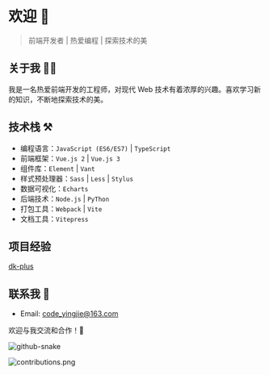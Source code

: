 # 欢迎 👏

> 前端开发者 | 热爱编程 | 探索技术的美

## 关于我 👦🏼

我是一名热爱前端开发的工程师，对现代 Web 技术有着浓厚的兴趣。喜欢学习新的知识，不断地探索技术的美。 

## 技术栈 ⚒️

- 编程语言：`JavaScript (ES6/ES7)` | `TypeScript`
- 前端框架：`Vue.js 2` | `Vue.js 3`
- 组件库：`Element` | `Vant`
- 样式预处理器：`Sass` | `Less` | `Stylus`
- 数据可视化：`Echarts`
- 后端技术：`Node.js` | `PyThon`
- 打包工具：`Webpack` | `Vite`
- 文档工具：`Vitepress` 
  
## 项目经验

[dk-plus](https://dk-plus.com/en/)

## 联系我 📮

- Email: code_yingjie@163.com

欢迎与我交流和合作！🤝

<picture>
  <source media="(prefers-color-scheme: light)" srcset="./dist/github-user-contribution-light.svg" />
  <source media="(prefers-color-scheme: dark)" srcset="./dist/github-user-contribution-dark.svg" />
  <img alt="github-snake" src="./dist/github-snake.svg" />
</picture>

![contributions.png](./dist/contributions.png)